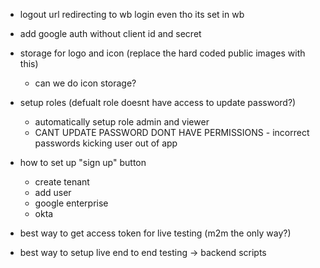- logout url redirecting to wb login even tho its set in wb
- add google auth without client id and secret


- storage for logo and icon (replace the hard coded public images with this)
    - can we do icon storage?

- setup roles (defualt role doesnt have access to update password?)
    - automatically setup role admin and viewer
    - CANT UPDATE PASSWORD DONT HAVE PERMISSIONS - incorrect passwords kicking user out of app

- how to set up "sign up" button 
    - create tenant
    - add user
    - google enterprise
    - okta
    

- best way to get access token for live testing (m2m the only way?)
- best way to setup live end to end testing -> backend scripts